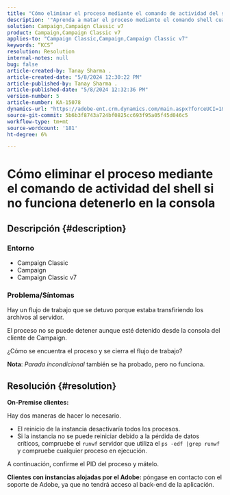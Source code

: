 ```yaml
---
title: "Cómo eliminar el proceso mediante el comando de actividad del shell si no funciona detenerlo en la consola"
description: '"Aprenda a matar el proceso mediante el comando shell cuando detener el proceso en la consola no funciona".'
solution: Campaign,Campaign Classic v7
product: Campaign,Campaign Classic v7
applies-to: "Campaign Classic,Campaign,Campaign Classic v7"
keywords: “KCS”
resolution: Resolution
internal-notes: null
bug: false
article-created-by: Tanay Sharma .
article-created-date: "5/8/2024 12:30:22 PM"
article-published-by: Tanay Sharma .
article-published-date: "5/8/2024 12:32:36 PM"
version-number: 5
article-number: KA-15078
dynamics-url: "https://adobe-ent.crm.dynamics.com/main.aspx?forceUCI=1&pagetype=entityrecord&etn=knowledgearticle&id=6a74b4bb-360d-ef11-9f8a-6045bd026dc7"
source-git-commit: 5b6b3f8743a724bf0825cc693f95a05f45d046c5
workflow-type: tm+mt
source-wordcount: '181'
ht-degree: 6%

---
```


# Cómo eliminar el proceso mediante el comando de actividad del shell si no funciona detenerlo en la consola

## Descripción {#description}


### <b>Entorno</b>

- Campaign Classic
- Campaign
- Campaign Classic v7




### <b>Problema/Síntomas</b>

Hay un flujo de trabajo que se detuvo porque estaba transfiriendo los archivos al servidor.

El proceso no se puede detener aunque esté detenido desde la consola del cliente de Campaign.

¿Cómo se encuentra el proceso y se cierra el flujo de trabajo?

<b>Nota</b>: *Parada incondicional* también se ha probado, pero no funciona.


## Resolución {#resolution}


<b>On-Premise</b><b> clientes:</b>

Hay dos maneras de hacer lo necesario.

- El reinicio de la instancia desactivaría todos los procesos.
- Si la instancia no se puede reiniciar debido a la pérdida de datos críticos, compruebe el `runwf` servidor que utiliza el `ps -edf |grep runwf` y compruebe cualquier proceso en ejecución.


A continuación, confirme el PID del proceso y mátelo.

<b>Clientes con instancias alojadas por el Adobe:</b> póngase en contacto con el soporte de Adobe, ya que no tendrá acceso al back-end de la aplicación.
